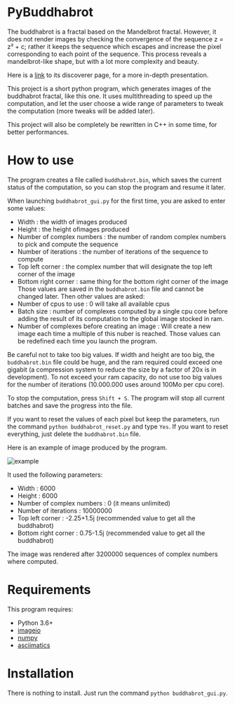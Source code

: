 # PyBuddhabrot

The buddhabrot is a fractal based on the Mandelbrot fractal. However, it does not render images by checking the convergence of the sequence z = z² + c; rather it keeps the sequence which escapes and increase the pixel corresponding to each point of the sequence. This process reveals a mandelbrot-like shape, but with a lot more complexity and beauty.

Here is a [link](http://superliminal.com/fractals/bbrot/bbrot.htm) to its discoverer page, for a more in-depth presentation.

This project is a short python program, which generates images of the buddhabrot fractal, like this one.
It uses multithreading to speed up the computation, and let the user choose a wide range of parameters to tweak the computation (more tweaks will be added later).

This project will also be completely be rewritten in C++ in some time, for better performances.

# How to use

The program creates a file called `buddhabrot.bin`, which saves the current status of the computation, so you can stop the program and resume it later.

When launching `buddhabrot_gui.py` for the first time, you are asked to enter some values:
  * Width : the width of images produced
  * Height : the height ofimages produced
  * Number of complex numbers : the number of random complex numbers to pick and compute the sequence
  * Number of iterations : the number of iterations of the sequence to compute
  * Top left corner : the complex number that will designate the top left corner of the image
  * Bottom right corner : same thing for the bottom right corner of the image
Those values are saved in the `buddhabrot.bin` file and cannot be changed later.
Then other values are asked:
  * Number of cpus to use : 0 will take all available cpus
  * Batch size : number of complexes computed by a single cpu core before adding the result of its computation to the global image stocked in ram.
  * Number of complexes before creating an image : Will create a new image each time a multiple of this nuber is reached.
Those values can be redefined each time you launch the program.

Be careful not to take too big values. If width and height are too big, the `buddhabrot.bin` file could be huge, and the ram required could exceed one gigabit (a compression system to reduce the size by a factor of 20x is in development).
To not exceed your ram capacity, do not use too big values for the number of iterations (10.000.000 uses around 100Mo per cpu core).

To stop the computation, press `Shift + S`. The program will stop all current batches and save the progress into the file.

If you want to reset the values of each pixel but keep the parameters, run the command `python buddhabrot_reset.py` and type `Yes`.
If you want to reset everything, just delete the `buddhabrot.bin` file.

Here is an example of image produced by the program.

![example](https://github.com/Clematrics/PyBuddhabrot/blob/master/buddhabrot.png)

It used the following parameters:
  * Width : 6000
  * Height : 6000
  * Number of complex numbers : 0 (it means unlimited)
  * Number of iterations : 10000000
  * Top left corner : -2.25+1.5j (recommended value to get all the buddhabrot)
  * Bottom right corner : 0.75-1.5j (recommended value to get all the buddhabrot)

The image was rendered after 3200000 sequences of complex numbers where computed.

# Requirements

This program requires:
  * Python 3.6+
  * [imageio](https://imageio.github.io/)
  * [numpy](https://www.numpy.org/)
  * [asciimatics](https://github.com/peterbrittain/asciimatics)

# Installation

There is nothing to install. Just run the command `python buddhabrot_gui.py`.

